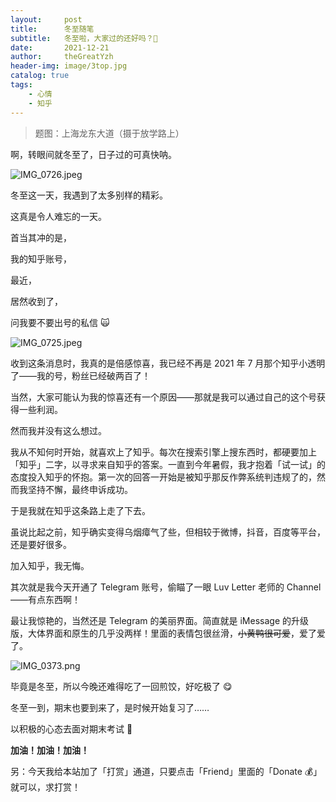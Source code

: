 ```yaml
---
layout:     post
title:      冬至随笔
subtitle:   冬至啦，大家过的还好吗？🤔️
date:       2021-12-21
author:     theGreatYzh
header-img: image/3top.jpg
catalog: true
tags:
    - 心情
    - 知乎
---
```


> 题图：上海龙东大道（摄于放学路上）

啊，转眼间就冬至了，日子过的可真快呐。

![IMG_0726.jpeg](https://s2.loli.net/2021/12/21/hsi41S925Vf7eEq.jpg)

冬至这一天，我遇到了太多别样的精彩。

这真是令人难忘的一天。

首当其冲的是，

我的知乎账号，

最近，

居然收到了，

问我要不要出号的私信 🙀

![IMG_0725.jpeg](https://s2.loli.net/2021/12/21/aKtBVmCyOioLwH9.jpg)

收到这条消息时，我真的是倍感惊喜，我已经不再是 2021 年 7 月那个知乎小透明了——我的号，粉丝已经破两百了！

当然，大家可能认为我的惊喜还有一个原因——那就是我可以通过自己的这个号获得一些利润。

然而我并没有这么想过。

我从不知何时开始，就喜欢上了知乎。每次在搜索引擎上搜东西时，都硬要加上「知乎」二字，以寻求来自知乎的答案。一直到今年暑假，我才抱着「试一试」的态度投入知乎的怀抱。第一次的回答一开始是被知乎那反作弊系统判违规了的，然而我坚持不懈，最终申诉成功。

于是我就在知乎这条路上走了下去。

虽说比起之前，知乎确实变得乌烟瘴气了些，但相较于微博，抖音，百度等平台，还是要好很多。

加入知乎，我无悔。

其次就是我今天开通了 Telegram 账号，偷瞄了一眼 Luv Letter 老师的 Channel ——有点东西啊！

最让我惊艳的，当然还是 Telegram 的美丽界面。简直就是 iMessage 的升级版，大体界面和原生的几乎没两样！里面的表情包很丝滑，~~小黄鸭很可爱~~，爱了爱了。

![IMG_0373.png](https://s2.loli.net/2021/12/21/LaVob8smIKFfO6y.png)

毕竟是冬至，所以今晚还难得吃了一回煎饺，好吃极了 😋

冬至一到，期末也要到来了，是时候开始复习了……

以积极的心态去面对期末考试 💪

**加油！加油！加油！**

另：今天我给本站加了「打赏」通道，只要点击「Friend」里面的「Donate 💰」就可以，求打赏！
